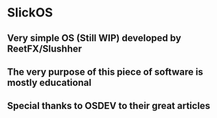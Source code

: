 # SlickOS
## Very simple OS (Still WIP) developed by ReetFX/Slushher
## The very purpose of this piece of software is mostly educational
## Special thanks to OSDEV to their great articles

